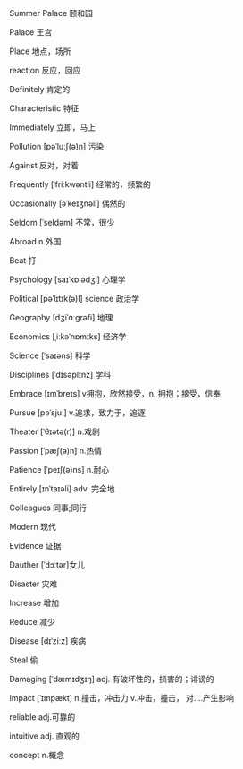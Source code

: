  Summer Palace 颐和园

Palace 王宫

Place 地点，场所

reaction 反应，回应

Definitely 肯定的

Characteristic 特征

Immediately 立即，马上

Pollution [pəˈluːʃ(ə)n] 污染

Against  反对，对着

Frequently [ˈfriːkwəntli] 经常的，频繁的

Occasionally   [əˈkeɪʒnəli] 偶然的

Seldom [ˈseldəm] 不常，很少

Abroad n.外国

Beat 打

Psychology [saɪˈkɒlədʒi] 心理学

Political  [pəˈlɪtɪk(ə)l] science 政治学

Geography [dʒiˈɑːɡrəfi] 地理

Economics [ˌiːkəˈnɒmɪks] 经济学

Science [ˈsaɪəns] 科学

Disciplines [ˈdɪsəplɪnz] 学科

Embrace [ɪmˈbreɪs] v拥抱，欣然接受，n. 拥抱；接受，信奉

Pursue  [pəˈsjuː] v.追求，致力于，追逐

Theater [ˈθɪətə(r)] n.戏剧

Passion [ˈpæʃ(ə)n] n.热情

Patience [ˈpeɪʃ(ə)ns] n.耐心 

Entirely [ɪnˈtaɪəli] adv. 完全地

Colleagues  同事;同行

Modern 现代

Evidence 证据

Dauther [ˈdɔːtər]女儿

Disaster 灾难

Increase 增加

Reduce 减少

Disease [dɪˈziːz] 疾病

Steal 偷

Damaging [ˈdæmɪdʒɪŋ] adj. 有破坏性的，损害的；诽谤的

Impact [ˈɪmpækt] n.撞击，冲击力  v.冲击，撞击， 对....产生影响

reliable adj.可靠的

intuitive adj. 直观的

concept n.概念
